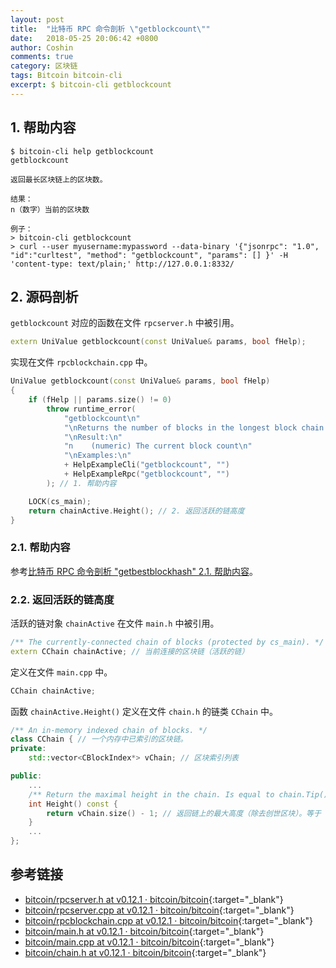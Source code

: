 ```yaml
---
layout: post
title:  "比特币 RPC 命令剖析 \"getblockcount\""
date:   2018-05-25 20:06:42 +0800
author: Coshin
comments: true
category: 区块链
tags: Bitcoin bitcoin-cli
excerpt: $ bitcoin-cli getblockcount
---
```

## 1. 帮助内容

```shell
$ bitcoin-cli help getblockcount
getblockcount

返回最长区块链上的区块数。

结果：
n（数字）当前的区块数

例子：
> bitcoin-cli getblockcount
> curl --user myusername:mypassword --data-binary '{"jsonrpc": "1.0", "id":"curltest", "method": "getblockcount", "params": [] }' -H 'content-type: text/plain;' http://127.0.0.1:8332/
```

## 2. 源码剖析

`getblockcount` 对应的函数在文件 `rpcserver.h` 中被引用。

```cpp
extern UniValue getblockcount(const UniValue& params, bool fHelp);
```

实现在文件 `rpcblockchain.cpp` 中。

```cpp
UniValue getblockcount(const UniValue& params, bool fHelp)
{
    if (fHelp || params.size() != 0)
        throw runtime_error(
            "getblockcount\n"
            "\nReturns the number of blocks in the longest block chain.\n"
            "\nResult:\n"
            "n    (numeric) The current block count\n"
            "\nExamples:\n"
            + HelpExampleCli("getblockcount", "")
            + HelpExampleRpc("getblockcount", "")
        ); // 1. 帮助内容

    LOCK(cs_main);
    return chainActive.Height(); // 2. 返回活跃的链高度
}
```

### 2.1. 帮助内容

参考[比特币 RPC 命令剖析 "getbestblockhash" 2.1. 帮助内容](/blog/2018/05/bitcoin-rpc-command-getbestblockhash.html#21-帮助内容)。

### 2.2. 返回活跃的链高度

活跃的链对象 `chainActive` 在文件 `main.h` 中被引用。

```cpp
/** The currently-connected chain of blocks (protected by cs_main). */
extern CChain chainActive; // 当前连接的区块链（活跃的链）
```

定义在文件 `main.cpp` 中。

```cpp
CChain chainActive;
```

函数 `chainActive.Height()` 定义在文件 `chain.h` 的链类 `CChain` 中。

```cpp
/** An in-memory indexed chain of blocks. */
class CChain { // 一个内存中已索引的区块链。
private:
    std::vector<CBlockIndex*> vChain; // 区块索引列表

public:
    ...
    /** Return the maximal height in the chain. Is equal to chain.Tip() ? chain.Tip()->nHeight : -1. */
    int Height() const {
        return vChain.size() - 1; // 返回链上的最大高度（除去创世区块）。等于 chain.Tip() ? chain.Tip()->nHeight : -1。
    }
    ...
};
```

## 参考链接

* [bitcoin/rpcserver.h at v0.12.1 · bitcoin/bitcoin](https://github.com/bitcoin/bitcoin/blob/v0.12.1/src/rpcserver.h){:target="_blank"}
* [bitcoin/rpcserver.cpp at v0.12.1 · bitcoin/bitcoin](https://github.com/bitcoin/bitcoin/blob/v0.12.1/src/rpcserver.cpp){:target="_blank"}
* [bitcoin/rpcblockchain.cpp at v0.12.1 · bitcoin/bitcoin](https://github.com/bitcoin/bitcoin/blob/v0.12.1/src/rpcblockchain.cpp){:target="_blank"}
* [bitcoin/main.h at v0.12.1 · bitcoin/bitcoin](https://github.com/bitcoin/bitcoin/blob/v0.12.1/src/main.h){:target="_blank"}
* [bitcoin/main.cpp at v0.12.1 · bitcoin/bitcoin](https://github.com/bitcoin/bitcoin/blob/v0.12.1/src/main.cpp){:target="_blank"}
* [bitcoin/chain.h at v0.12.1 · bitcoin/bitcoin](https://github.com/bitcoin/bitcoin/blob/v0.12.1/src/chain.h){:target="_blank"}
